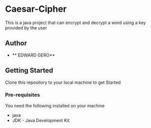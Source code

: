# Caesar-Cipher
This is a java project that can encrypt and decrypt a word using a key provided by the user

## Author

* **  EDWARD GERO**

## Getting Started

Clone this repository to your local machine to get Started

### Pre-requisites

You need the following installed on your machine
- java
- JDK - Java Development Kit

